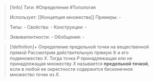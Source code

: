 > [!info]
> Тэги: #Определение #Топология  
> 
> Использует: [[Концепция множества]]
> Примеры: *-*
> 
> Типы: *-*
> Свойства: *-*
> Конструкции: *-*
> 
> Эквивалентности: *-*
> Обобщения: *-*

> [!definition]+ Определение предельной точки на вещественной прямой
> Рассмотрим действительную прямую $\mathbb{R}$ и его подмножество $X$. Тогда точка $P$ принадлежащая или не принадлежащая множеству $X$ называется **предельной точкой**, если в любой ее окрестности содержится бесконечное множество точек из $X$. 